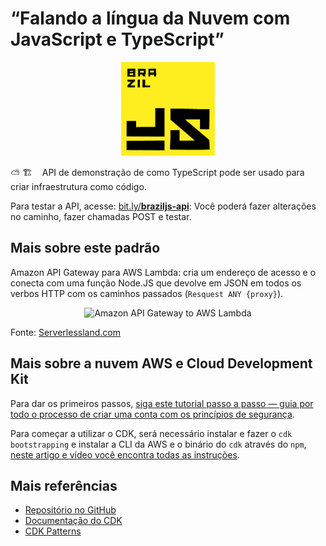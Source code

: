 # “Falando a língua da Nuvem com JavaScript e TypeScript”

<div align="center">
  <img src="imagens/braziljs.png" alt="BrazilJS" title="Logo do BrazilJS" width="150">
</div>

⛅ 🏗️  ‎‎‏‏‎ ‎‏‏‎ ‎‏‏‎ ‎API de demonstração de como TypeScript pode ser usado para criar infraestrutura como código.

Para testar a API, acesse: [bit.ly/**braziljs-api**](https://bit.ly/braziljs-api): Você poderá fazer alterações no caminho, fazer chamadas POST e testar.

## Mais sobre este padrão

Amazon API Gateway para AWS Lambda: cria um endereço de acesso e o conecta com uma função Node.JS que devolve em JSON em todos os verbos HTTP com os caminhos passados (`Resquest ANY {proxy}`).

<div align="center">
  
  <img width="651" alt="Amazon API Gateway to AWS Lambda" src="https://user-images.githubusercontent.com/509054/138187892-0c63fa57-40fa-4bef-9011-1c78ae975646.png">

</div>
  
Fonte: [Serverlessland.com](https://serverlessland.com/patterns/apigw-lambda-cdk)

## Mais sobre a nuvem AWS e Cloud Development Kit

Para dar os primeiros passos, [siga este tutorial passo a passo — guia por todo o processo de criar uma conta com os princípios de segurança](https://ibrahimcesar.cloud/blog/jornada-aws-iniciando-na-nuvem-aws/).

Para começar a utilizar o CDK, será necessário instalar e fazer o `cdk bootstrapping` e instalar a CLI da AWS e o binário do `cdk` através do `npm`, [neste artigo e vídeo você encontra todas as instruções](https://ibrahimcesar.cloud/blog/cdk-bootstrapping/).

## Mais referências
- [Repositório no GitHub](https://github.com/aws/aws-cdk)
- [Documentação do CDK](https://docs.aws.amazon.com/cdk/api/latest/typescript/api/aws-cdk.html)
- [CDK Patterns](https://cdkpatterns.com/)
